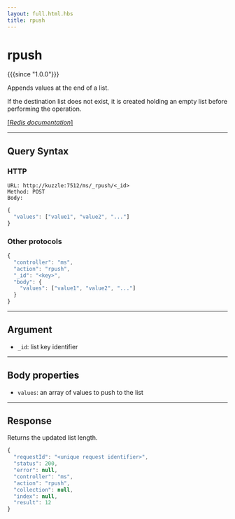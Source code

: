 ```yaml
---
layout: full.html.hbs
title: rpush
---
```


# rpush

{{{since "1.0.0"}}}

Appends values at the end of a list. 

If the destination list does not exist, it is created holding an empty list before performing the operation.

[[_Redis documentation_]](https://redis.io/commands/rpush)


---

## Query Syntax

### HTTP

```http
URL: http://kuzzle:7512/ms/_rpush/<_id>
Method: POST  
Body:
```

```js
{
  "values": ["value1", "value2", "..."]
}
```

### Other protocols

```js
{
  "controller": "ms",
  "action": "rpush",
  "_id": "<key>",
  "body": {
    "values": ["value1", "value2", "..."]
  }
}
```

---

## Argument

* `_id`: list key identifier

---

## Body properties

* `values`: an array of values to push to the list

---

## Response

Returns the updated list length.

```javascript
{
  "requestId": "<unique request identifier>",
  "status": 200,
  "error": null,
  "controller": "ms",
  "action": "rpush",
  "collection": null,
  "index": null,
  "result": 12
}
```
